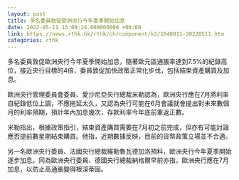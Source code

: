 ```yaml
---
layout: post
title: 多名委員敦促歐洲央行今年夏季開始加息
date: 2022-05-11 15:09:24.000000000 +08:00
link: https://news.rthk.hk/rthk/ch/component/k2/1648011-20220511.htm
categories: rthk
---
```


多名委員敦促歐洲央行今年夏季開始加息，隨著歐元區通脹率達到7.5%的紀錄高位，接近央行目標的4倍，委員敦促加快政策正常化步伐，包括結束資產購買及加息。

歐洲央行管理委員會委員、愛沙尼亞央行總裁米勒認為，歐洲央行應在7月將利率自紀錄低位上調，不應拖延太久，又認為央行可能在6月會議就會提出對未來數個月的利率預期，預計年內加息幾次，存款利率今年底前重返正數。

米勒指出，根據政策指引，結束資產購買需要在7月初之前完成，但亦有可能討論應否提前數星期結束購買。他指，近期數據反映，目前的貨幣政策立場並不合適。

另一名歐洲央行委員、法國央行總裁維勒魯瓦德加洛預料，歐洲央行今年夏季開始逐步加息。同為歐洲央行委員、德國央行總裁納格爾早前亦指，歐洲央行應在7月加息，以防止高通脹變得根深蒂固。

